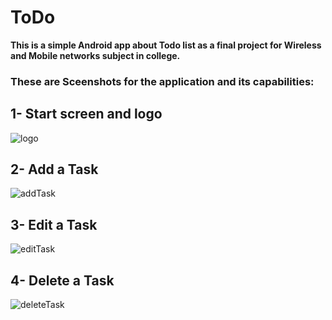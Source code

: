 # ToDo

**This is a simple Android app about Todo list as a final project for Wireless and Mobile networks subject in college.**

### These are Sceenshots for the application and its capabilities:

## 1- Start screen and logo
![logo](https://github.com/0xSkorpioN/ToDo/blob/master/screenshots/logo.jpg)


## 2- Add a Task
![addTask](https://github.com/0xSkorpioN/ToDo/blob/master/screenshots/checkTask.jpg)


## 3- Edit a Task
![editTask](https://github.com/0xSkorpioN/ToDo/blob/master/screenshots/EditTask.jpg)


## 4- Delete a Task
![deleteTask](https://github.com/0xSkorpioN/ToDo/blob/master/screenshots/DeleteTask.jpg)
